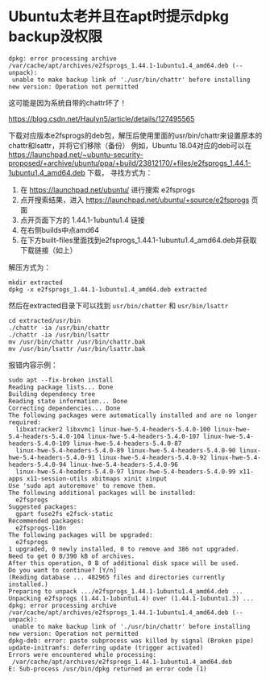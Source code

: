# Ubuntu太老并且在apt时提示dpkg backup没权限

```shell
dpkg: error processing archive /var/cache/apt/archives/e2fsprogs_1.44.1-1ubuntu1.4_amd64.deb (--unpack):
 unable to make backup link of './usr/bin/chattr' before installing new version: Operation not permitted
```
这可能是因为系统自带的chattr坏了！

https://blog.csdn.net/Haulyn5/article/details/127495565

下载对应版本e2fsprogs的deb包，解压后使用里面的usr/bin/chattr来设置原本的chattr和lsattr，并将它们移除（备份）
例如，Ubuntu 18.04对应的deb可以在 https://launchpad.net/~ubuntu-security-proposed/+archive/ubuntu/ppa/+build/23812170/+files/e2fsprogs_1.44.1-1ubuntu1.4_amd64.deb 下载，
寻找方式为：
1. 在 https://launchpad.net/ubuntu/ 进行搜索 e2fsprogs
2. 点开搜索结果，进入 https://launchpad.net/ubuntu/+source/e2fsprogs 页面
3. 点开页面下方的 1.44.1-1ubuntu1.4 链接
4. 在右侧builds中点amd64
5. 在下方built-files里面找到e2fsprogs_1.44.1-1ubuntu1.4_amd64.deb并获取下载链接（如上）

解压方式为：
```shell
mkdir extracted
dpkg -x e2fsprogs_1.44.1-1ubuntu1.4_amd64.deb extracted
```
然后在extracted目录下可以找到 `usr/bin/chatter` 和 `usr/bin/lsattr`
```shell
cd extracted/usr/bin
./chattr -ia /usr/bin/chattr
./chattr -ia /usr/bin/lsattr
mv /usr/bin/chattr /usr/bin/chattr.bak
mv /usr/bin/lsattr /usr/bin/lsattr.bak
```


报错内容示例：
```shell
sudo apt --fix-broken install
Reading package lists... Done
Building dependency tree
Reading state information... Done
Correcting dependencies... Done
The following packages were automatically installed and are no longer required:
  libxatracker2 libxvmc1 linux-hwe-5.4-headers-5.4.0-100 linux-hwe-5.4-headers-5.4.0-104 linux-hwe-5.4-headers-5.4.0-107 linux-hwe-5.4-headers-5.4.0-109 linux-hwe-5.4-headers-5.4.0-87
  linux-hwe-5.4-headers-5.4.0-89 linux-hwe-5.4-headers-5.4.0-90 linux-hwe-5.4-headers-5.4.0-91 linux-hwe-5.4-headers-5.4.0-92 linux-hwe-5.4-headers-5.4.0-94 linux-hwe-5.4-headers-5.4.0-96
  linux-hwe-5.4-headers-5.4.0-97 linux-hwe-5.4-headers-5.4.0-99 x11-apps x11-session-utils xbitmaps xinit xinput
Use 'sudo apt autoremove' to remove them.
The following additional packages will be installed:
  e2fsprogs
Suggested packages:
  gpart fuse2fs e2fsck-static
Recommended packages:
  e2fsprogs-l10n
The following packages will be upgraded:
  e2fsprogs
1 upgraded, 0 newly installed, 0 to remove and 386 not upgraded.
Need to get 0 B/390 kB of archives.
After this operation, 0 B of additional disk space will be used.
Do you want to continue? [Y/n]
(Reading database ... 482965 files and directories currently installed.)
Preparing to unpack .../e2fsprogs_1.44.1-1ubuntu1.4_amd64.deb ...
Unpacking e2fsprogs (1.44.1-1ubuntu1.4) over (1.44.1-1ubuntu1.3) ...
dpkg: error processing archive /var/cache/apt/archives/e2fsprogs_1.44.1-1ubuntu1.4_amd64.deb (--unpack):
 unable to make backup link of './usr/bin/chattr' before installing new version: Operation not permitted
dpkg-deb: error: paste subprocess was killed by signal (Broken pipe)
update-initramfs: deferring update (trigger activated)
Errors were encountered while processing:
 /var/cache/apt/archives/e2fsprogs_1.44.1-1ubuntu1.4_amd64.deb
E: Sub-process /usr/bin/dpkg returned an error code (1)
```
